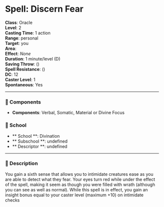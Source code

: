 
# Spell: Discern Fear
**Class**: Oracle  
**Level**: 2  
**Casting Time**: 1 action  
**Range**: personal  
**Target**: you  
**Area**:   
**Effect**: _None_  
**Duration**: 1 minute/level (D)  
**Saving Throw**:  ()  
**Spell Resistance**:  ()  
**DC**: 12  
**Caster Level**: 1  
**Spontaneous**: Yes

---

### 🔮 Components
- **Components**: Verbal, Somatic, Material or Divine Focus

### 🏫 School
- ** School **: Divination
- ** Subschool **: undefined
- ** Descriptor **: undefined
---

### 📜 Description
You gain a sixth sense that allows you to intimidate creatures ease as you are able to detect what they fear. Your eyes turn red while under the effect of the spell, making it seem as though you were filled with wrath (although you can see as well as normal). While this spell is in effect, you gain an insight bonus equal to your caster level (maximum +10) on intimidate checks
